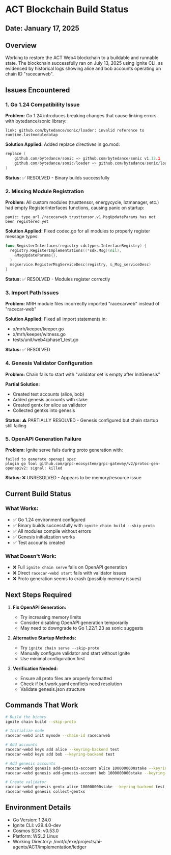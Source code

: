 # ACT Blockchain Build Status

## Date: January 17, 2025

## Overview
Working to restore the ACT Web4 blockchain to a buildable and runnable state. The blockchain successfully ran on July 13, 2025 using Ignite CLI, as evidenced by historical logs showing alice and bob accounts operating on chain ID "racecarweb".

## Issues Encountered

### 1. Go 1.24 Compatibility Issue
**Problem:** Go 1.24 introduces breaking changes that cause linking errors with bytedance/sonic library:
```
link: github.com/bytedance/sonic/loader: invalid reference to runtime.lastmoduledatap
```

**Solution Applied:** Added replace directives in go.mod:
```go
replace (
    github.com/bytedance/sonic => github.com/bytedance/sonic v1.12.1
    github.com/bytedance/sonic/loader => github.com/bytedance/sonic/loader v0.2.0
)
```
**Status:** ✅ RESOLVED - Binary builds successfully

### 2. Missing Module Registration
**Problem:** All custom modules (trusttensor, energycycle, lctmanager, etc.) had empty RegisterInterfaces functions, causing panic on startup:
```
panic: type_url /racecarweb.trusttensor.v1.MsgUpdateParams has not been registered yet
```

**Solution Applied:** Fixed codec.go for all modules to properly register message types:
```go
func RegisterInterfaces(registry cdctypes.InterfaceRegistry) {
  registry.RegisterImplementations((*sdk.Msg)(nil),
    &MsgUpdateParams{},
  )
  msgservice.RegisterMsgServiceDesc(registry, &_Msg_serviceDesc)
}
```
**Status:** ✅ RESOLVED - Modules register correctly

### 3. Import Path Issues
**Problem:** MRH module files incorrectly imported "racecarweb" instead of "racecar-web"

**Solution Applied:** Fixed all import statements in:
- x/mrh/keeper/keeper.go
- x/mrh/keeper/witness.go
- tests/unit/web4/phase1_test.go

**Status:** ✅ RESOLVED

### 4. Genesis Validator Configuration
**Problem:** Chain fails to start with "validator set is empty after InitGenesis"

**Partial Solution:**
- Created test accounts (alice, bob)
- Added genesis accounts with stake
- Created gentx for alice as validator
- Collected gentxs into genesis

**Status:** ⚠️ PARTIALLY RESOLVED - Genesis configured but chain startup still failing

### 5. OpenAPI Generation Failure
**Problem:** Ignite serve fails during proto generation with:
```
failed to generate openapi spec
plugin go tool github.com/grpc-ecosystem/grpc-gateway/v2/protoc-gen-openapiv2: signal: killed
```

**Status:** ❌ UNRESOLVED - Appears to be memory/resource issue

## Current Build Status

### What Works:
- ✅ Go 1.24 environment configured
- ✅ Binary builds successfully with `ignite chain build --skip-proto`
- ✅ All modules compile without errors
- ✅ Genesis initialization works
- ✅ Test accounts created

### What Doesn't Work:
- ❌ Full `ignite chain serve` fails on OpenAPI generation
- ❌ Direct `racecar-webd start` fails with validator issues
- ❌ Proto generation seems to crash (possibly memory issues)

## Next Steps Required

1. **Fix OpenAPI Generation:**
   - Try increasing memory limits
   - Consider disabling OpenAPI generation temporarily
   - May need to downgrade to Go 1.22/1.23 as sonic suggests

2. **Alternative Startup Methods:**
   - Try `ignite chain serve --skip-proto`
   - Manually configure validator and start without Ignite
   - Use minimal configuration first

3. **Verification Needed:**
   - Ensure all proto files are properly formatted
   - Check if buf.work.yaml conflicts need resolution
   - Validate genesis.json structure

## Commands That Work

```bash
# Build the binary
ignite chain build --skip-proto

# Initialize node
racecar-webd init mynode --chain-id racecarweb

# Add accounts
racecar-webd keys add alice --keyring-backend test
racecar-webd keys add bob --keyring-backend test

# Add genesis accounts
racecar-webd genesis add-genesis-account alice 1000000000stake --keyring-backend test
racecar-webd genesis add-genesis-account bob 1000000000stake --keyring-backend test

# Create validator
racecar-webd genesis gentx alice 100000000stake --keyring-backend test --chain-id racecarweb
racecar-webd genesis collect-gentxs
```

## Environment Details
- Go Version: 1.24.0
- Ignite CLI: v29.4.0-dev
- Cosmos SDK: v0.53.0
- Platform: WSL2 Linux
- Working Directory: /mnt/c/exe/projects/ai-agents/ACT/implementation/ledger